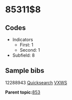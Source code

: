 # 85311$8

## Codes

-   Indicators
    -   First: 1
    -   Second: 1
-   Subfield: 8

## Sample bibs

12288943 [Quicksearch](https://search.library.yale.edu/catalog/12288943) [VXWS](http://prodorbis.library.yale.edu:7014/vxws/GetHoldingsService?bibId=12288943)

**Parent topic:**[853](../../tags/853/853.md)

